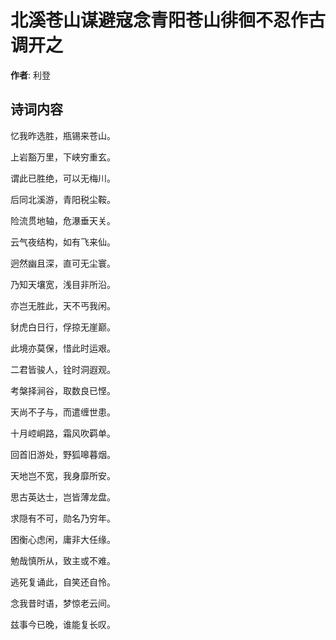 # 北溪苍山谋避寇念青阳苍山徘徊不忍作古调开之

**作者**: 利登

## 诗词内容

忆我昨选胜，瓶锡来苍山。

上岩豁万里，下峡穷重玄。

谓此已胜绝，可以无梅川。

后同北溪游，青阳税尘鞍。

险流贯地轴，危瀑垂天关。

云气夜结构，如有飞来仙。

迥然幽且深，直可无尘寰。

乃知天壤宽，浅目非所沿。

亦岂无胜此，天不丐我闲。

豺虎白日行，俘掠无崖巅。

此境亦莫保，惜此时运艰。

二君皆骏人，铨时洞遐观。

考槃择涧谷，取数良已悭。

天尚不子与，而遣缠世患。

十月崆峒路，霜风吹羁单。

回首旧游处，野狐嗥暮烟。

天地岂不宽，我身靡所安。

思古英达士，岂皆薄龙盘。

求隠有不可，勋名乃穷年。

困衡心虑闲，庸非大任缘。

勉哉慎所从，致主或不难。

逃死复诵此，自笑还自怜。

念我昔时语，梦惊老云间。

兹事今已晚，谁能复长叹。

